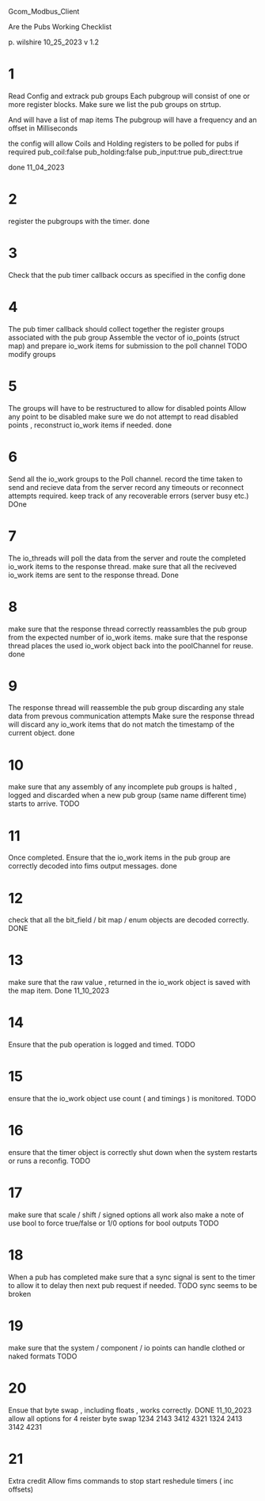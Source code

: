 Gcom_Modbus_Client

 Are the Pubs Working  Checklist

p. wilshire 
10_25_2023
v 1.2


# 1
Read Config and extrack pub groups
Each pubgroup will consist of one or more register blocks.
Make sure we list the pub groups on strtup.

And will have a list of map items 
The pubgroup will have a frequency and an offset in Milliseconds

the config will allow Coils and Holding registers to be polled for pubs if required
pub_coil:false
pub_holding:false
pub_input:true
pub_direct:true

done 11_04_2023


# 2
register the pubgroups with the timer.
done 

# 3
Check that the pub timer callback occurs as specified in the config
done 

# 4
The pub timer callback should collect together the register groups associated with  the pub group
Assemble the vector of io_points (struct map) and prepare io_work items for submission to the poll channel
TODO modify groups

# 5
The groups will have to be restructured to allow for disabled points 
Allow any point to be disabled  make sure we do not attempt to read disabled  points , reconstruct io_work items if needed.
done


# 6
Send all the io_work groups to the Poll channel.
record the time taken to send and recieve data from the server
record any timeouts or reconnect attempts required.
keep track of any recoverable errors (server busy etc.)
DOne


# 7 
The io_threads will poll the data from the server and route the completed io_work items to the response thread.
make sure that all the reciveved io_work items are sent to the response thread. 
Done

# 8 
make sure that the response thread correctly reassambles the pub group from the expected number of io_work items.
make sure that the response thread places the used io_work object back into the poolChannel for reuse.
done


# 9 
The response thread will reassemble the pub group discarding any stale data from prevous communication attempts
Make sure the response thread will discard any io_work items that do not match the timestamp of the current object.
done

# 10 
make sure that any assembly of any incomplete pub groups is halted , logged and discarded when a new pub group 
(same name different time) starts to arrive.
TODO

# 11
Once completed. Ensure that the io_work items in the pub group are correctly decoded into fims output messages.
done

# 12 
check that all the bit_field / bit map / enum objects are decoded correctly.
DONE


# 13 
make sure that the raw value , returned in the io_work object is saved with the map item.
Done 11_10_2023

# 14 
Ensure that the pub operation is logged and timed.
TODO

# 15 
ensure that the io_work object use count ( and timings ) is monitored.
TODO

# 16 
ensure that the timer object is correctly shut down when the system restarts or runs a reconfig.
TODO

# 17 
make sure that scale / shift / signed options all work also make a note of use bool to force true/false or 1/0 options for bool outputs
TODO

# 18
When a pub has completed make sure that a sync signal is sent to the timer to allow it to delay then next pub request if needed.
TODO sync seems to be broken

# 19
make sure that the system / component / io points can handle clothed or naked formats 
TODO

# 20 
Ensue that byte swap , including  floats , works correctly.
DONE 11_10_2023 allow all options for 4 reister byte swap 1234  2143  3412 4321 1324 2413 3142 4231 

# 21
Extra credit 
Allow fims commands to stop start  reshedule timers ( inc offsets)




